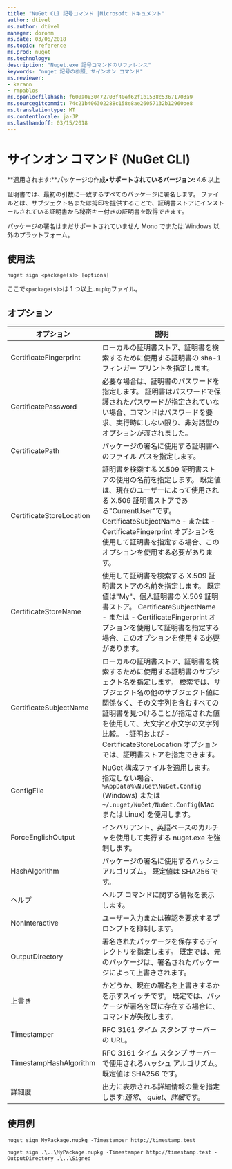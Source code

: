 ```yaml
---
title: "NuGet CLI 記号コマンド |Microsoft ドキュメント"
author: dtivel
ms.author: dtivel
manager: doronm
ms.date: 03/06/2018
ms.topic: reference
ms.prod: nuget
ms.technology: 
description: "Nuget.exe 記号コマンドのリファレンス"
keywords: "nuget 記号の参照、サインオン コマンド"
ms.reviewer:
- karann
- rmpablos
ms.openlocfilehash: f600a0830472703f40ef62f1b1538c53671703a9
ms.sourcegitcommit: 74c21b406302288c158e8ae26057132b12960be8
ms.translationtype: MT
ms.contentlocale: ja-JP
ms.lasthandoff: 03/15/2018
---
```

# <a name="sign-command-nuget-cli"></a>サインオン コマンド (NuGet CLI)

**適用されます:**パッケージの作成&bullet;**サポートされているバージョン:** 4.6 以上

証明書では、最初の引数に一致するすべてのパッケージに署名します。 ファイルとは、サブジェクト名または拇印を提供することで、証明書ストアにインストールされている証明書から秘密キー付きの証明書を取得できます。

パッケージの署名はまだサポートされていません Mono でまたは Windows 以外のプラットフォーム。

## <a name="usage"></a>使用法

```cli
nuget sign <package(s)> [options]
```

ここで`<package(s)>`は 1 つ以上`.nupkg`ファイル。

## <a name="options"></a>オプション

| オプション | 説明 |
| --- | --- |
| CertificateFingerprint | ローカルの証明書ストア、証明書を検索するために使用する証明書の sha-1 フィンガー プリントを指定します。 |
| CertificatePassword | 必要な場合は、証明書のパスワードを指定します。 証明書はパスワードで保護されたパスワードが指定されていない場合、コマンドはパスワードを要求、実行時にしない限り、非対話型のオプションが渡されました。 |
| CertificatePath | パッケージの署名に使用する証明書へのファイル パスを指定します。 |
| CertificateStoreLocation | 証明書を検索する X.509 証明書ストアの使用の名前を指定します。 既定値は、現在のユーザーによって使用される X.509 証明書ストアである"CurrentUser"です。 CertificateSubjectName - または - CertificateFingerprint オプションを使用して証明書を指定する場合、このオプションを使用する必要があります。 |
| CertificateStoreName | 使用して証明書を検索する X.509 証明書ストアの名前を指定します。 既定値は"My"、個人証明書の X.509 証明書ストア。 CertificateSubjectName - または - CertificateFingerprint オプションを使用して証明書を指定する場合、このオプションを使用する必要があります。 |
| CertificateSubjectName | ローカルの証明書ストア、証明書を検索するために使用する証明書のサブジェクト名を指定します。  検索では、サブジェクト名の他のサブジェクト値に関係なく、その文字列を含むすべての証明書を見つけることが指定された値を使用して、大文字と小文字の文字列比較。  -証明および - CertificateStoreLocation オプションでは、証明書ストアを指定できます。 |
| ConfigFile | NuGet 構成ファイルを適用します。 指定しない場合、 `%AppData%\NuGet\NuGet.Config` (Windows) または`~/.nuget/NuGet/NuGet.Config`(Mac または Linux) を使用します。|
| ForceEnglishOutput | インバリアント、英語ベースのカルチャを使用して実行する nuget.exe を強制します。 |
| HashAlgorithm | パッケージの署名に使用するハッシュ アルゴリズム。 既定値は SHA256 です。 |
| ヘルプ | ヘルプ コマンドに関する情報を表示します。 |
| NonInteractive | ユーザー入力または確認を要求するプロンプトを抑制します。 |
| OutputDirectory | 署名されたパッケージを保存するディレクトリを指定します。 既定では、元のパッケージは、署名されたパッケージによって上書きされます。 |
| 上書き | かどうか、現在の署名を上書きするかを示すスイッチです。 既定では、パッケージが署名を既に存在する場合に、コマンドが失敗します。 |
| Timestamper | RFC 3161 タイム スタンプ サーバーの URL。 |
| TimestampHashAlgorithm | RFC 3161 タイム スタンプ サーバーで使用されるハッシュ アルゴリズム。 既定値は SHA256 です。 |
| 詳細度 | 出力に表示される詳細情報の量を指定します:*通常*、 *quiet*、*詳細*です。 |

## <a name="examples"></a>使用例

```cli
nuget sign MyPackage.nupkg -Timestamper http://timestamp.test

nuget sign .\..\MyPackage.nupkg -Timestamper http://timestamp.test -OutputDirectory .\..\Signed
```